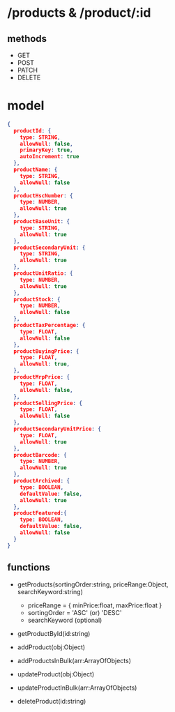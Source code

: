 # /products & /product/:id

## methods

- GET 
- POST
- PATCH
- DELETE

# model
```json
{
  productId: {
    type: STRING,
    allowNull: false,
    primaryKey: true,
    autoIncrement: true
  },
  productName: {
    type: STRING,
    allowNull: false
  },
  productHscNumber: {
    type: NUMBER,
    allowNull: true
  },
  productBaseUnit: {
    type: STRING,
    allowNull: true
  },
  productSecondaryUnit: {
    type: STRING,
    allowNull: true
  },
  productUnitRatio: {
    type: NUMBER,
    allowNull: true
  },
  productStock: {
    type: NUMBER,
    allowNull: false
  },
  productTaxPercentage: {
    type: FLOAT,
    allowNull: false
  },
  productBuyingPrice: {
    type: FLOAT,
    allowNull: true,
  },
  productMrpPrice: {
    type: FLOAT,
    allowNull: false,
  },
  productSellingPrice: {
    type: FLOAT,
    allowNull: false
  },
  productSecondaryUnitPrice: {
    type: FLOAT,
    allowNull: true
  },
  productBarcode: {
    type: NUMBER,
    allowNull: true
  },
  productArchived: {
    type: BOOLEAN,
    defaultValue: false,
    allowNull: true
  },
  productFeatured:{
    type: BOOLEAN,
    defaultValue: false,
    allowNull: false
  }
}
```
  
## functions

- getProducts(sortingOrder:string, priceRange:Object, searchKeyword:string)

  - priceRange = {
    minPrice:float,
    maxPrice:float
    }
  - sortingOrder = 'ASC' (or) 'DESC'
  - searchKeyword (optional)
  
- getProductById(id:string)
- addProduct(obj:Object)
- addProductsInBulk(arr:ArrayOfObjects)
- updateProduct(obj:Object)
- updateProductInBulk(arr:ArrayOfObjects)
- deleteProduct(id:string)
